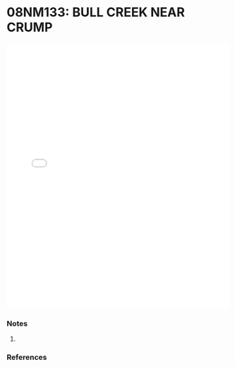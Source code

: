 # 08NM133: BULL CREEK NEAR CRUMP

<iframe src="/distribution_estimation/_static/stations/08NM133_fdc.html" width="100%" height="600" frameborder="0"></iframe>

### Notes
1. 

### References

